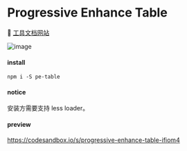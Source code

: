 # Progressive Enhance Table

📖 [工具文档网站](https://lecepin.github.io/progressive-enhance-table-docs)

![image](https://user-images.githubusercontent.com/11046969/206654460-5cf55b6a-0155-49cd-8376-775a47d60700.png)



#### install

```
npm i -S pe-table
```

#### notice

安装方需要支持 less loader。


#### preview

https://codesandbox.io/s/progressive-enhance-table-ifiom4

